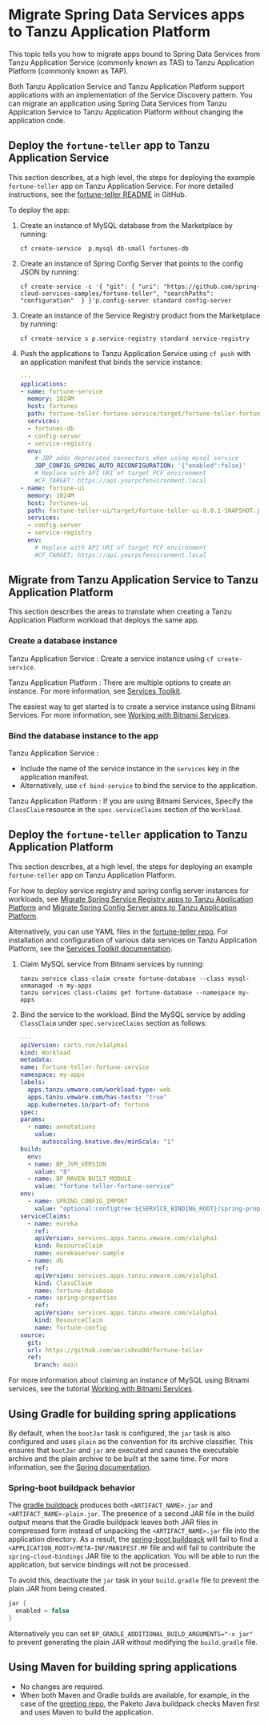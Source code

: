# Migrate Spring Data Services apps to Tanzu Application Platform

This topic tells you how to migrate apps bound to Spring Data Services from Tanzu Application Service
(commonly known as TAS) to Tanzu Application Platform (commonly known as TAP).

Both Tanzu Application Service and Tanzu Application Platform support applications with an implementation
of the Service Discovery pattern.
You can migrate an application using Spring Data Services from Tanzu Application Service to
Tanzu Application Platform without changing the application code.

## <a id="deploy-app-to-tas"></a> Deploy the `fortune-teller` app to Tanzu Application Service

This section describes, at a high level, the steps for deploying the example `fortune-teller` app
on Tanzu Application Service.
For more detailed instructions, see the [fortune-teller README](https://github.com/akrishna90/fortune-teller/blob/main/README.adoc) in GitHub.

To deploy the app:

1. Create an instance of MySQL database from the Marketplace by running:

    ```console
    cf create-service  p.mysql db-small fortunes-db
    ```

1. Create an instance of Spring Config Server that points to the config JSON by running:

    ```console
    cf create-service -c '{ "git": { "uri": "https://github.com/spring-cloud-services-samples/fortune-teller", "searchPaths": "configuration"  } }'p.config-server standard config-server
    ```

1. Create an instance of the Service Registry product from the Marketplace by running:

    ```console
    cf create-service s p.service-registry standard service-registry
    ```

1. Push the applications to Tanzu Application Service using `cf push` with an application manifest
   that binds the service instance:

    ```yaml
    ---
    applications:
    - name: fortune-service
      memory: 1024M
      host: fortunes
      path: fortune-teller-fortune-service/target/fortune-teller-fortune-service-0.0.1-SNAPSHOT.jar
      services:
      - fortunes-db
      - config-server
      - service-registry
      env:
        # JBP adds deprecated connectors when using mysql service
        JBP_CONFIG_SPRING_AUTO_RECONFIGURATION: '{"enabled":false}'
        # Replace with API URI of target PCF environment
        #CF_TARGET: https://api.yourpcfenvironment.local
    - name: fortune-ui
      memory: 1024M
      host: fortunes-ui
      path: fortune-teller-ui/target/fortune-teller-ui-0.0.1-SNAPSHOT.jar
      services:
      - config-server
      - service-registry
      env:
        # Replace with API URI of target PCF environment
        #CF_TARGET: https://api.yourpcfenvironment.local
    ```

## <a id="migrate-tas-to-tap"></a> Migrate from Tanzu Application Service to Tanzu Application Platform

This section describes the areas to translate when creating a Tanzu Application Platform workload
that deploys the same app.

### <a id="create-db"></a>Create a database instance

Tanzu Application Service
: Create a service instance using `cf create-service`.

Tanzu Application Platform
: There are multiple options to create an instance. For more information, see
  [Services Toolkit](../services-toolkit/about.hbs.md).

  The easiest way to get started is to create a service instance using Bitnami Services.
  For more information, see
  [Working with Bitnami Services](../bitnami-services/tutorials/working-with-bitnami-services.hbs.md).

### <a id="bind-db"></a>Bind the database instance to the app

Tanzu Application Service
:
  - Include the name of the service instance in the `services` key in the application manifest.
  - Alternatively, use `cf bind-service` to bind the service to the application.

Tanzu Application Platform
: If you are using Bitnami Services, Specify the `ClassClaim` resource in the `spec.serviceClaims`
  section of the `Workload`.

## <a id="deploy-app-to-tap"></a> Deploy the `fortune-teller` application to Tanzu Application Platform

This section describes, at a high level, the steps for deploying an example `fortune-teller` app
on Tanzu Application Platform.

For how to deploy service registry and spring config server instances for workloads, see
[Migrate Spring Service Registry apps to Tanzu Application Platform](./spring-service-registry.hbs.md#deploy-app-to-tap) and
[Migrate Spring Config Server apps to Tanzu Application Platform](./spring-config-server.hbs.md#deploy-app-to-tap).
<!-- should these be steps? -->

Alternatively, you can use YAML files in the
[fortune-teller repo](https://github.com/akrishna90/fortune-teller/tree/main/tap).
For installation and configuration of various data services on Tanzu Application Platform, see the
[Services Toolkit documentation](../services-toolkit/about.hbs.md).

1. Claim MySQL service from Bitnami services by running:

    ```console
    tanzu service class-claim create fortune-database --class mysql-unmanaged -n my-apps
    tanzu services class-claims get fortune-database --namespace my-apps
    ```

1. Bind the service to the workload. Bind the MySQL service by adding `ClassClaim` under
   `spec.serviceClaims` section as follows:

    ```yaml
    ---
    apiVersion: carto.run/v1alpha1
    kind: Workload
    metadata:
    name: fortune-teller-fortune-service
    namespace: my-apps
    labels:
      apps.tanzu.vmware.com/workload-type: web
      apps.tanzu.vmware.com/has-tests: "true"
      app.kubernetes.io/part-of: fortune
    spec:
    params:
      - name: annotations
        value:
          autoscaling.knative.dev/minScale: "1"
    build:
      env:
      - name: BP_JVM_VERSION
        value: "8"
      - name: BP_MAVEN_BUILT_MODULE
        value: "fortune-teller-fortune-service"
    env:
      - name: SPRING_CONFIG_IMPORT
        value: "optional:configtree:${SERVICE_BINDING_ROOT}/spring-properties/"
    serviceClaims:
      - name: eureka
        ref:
        apiVersion: services.apps.tanzu.vmware.com/v1alpha1
        kind: ResourceClaim
        name: eurekaserver-sample
      - name: db
        ref:
        apiVersion: services.apps.tanzu.vmware.com/v1alpha1
        kind: ClassClaim
        name: fortune-database
      - name: spring-properties
        ref:
        apiVersion: services.apps.tanzu.vmware.com/v1alpha1
        kind: ResourceClaim
        name: fortune-config
    source:
      git:
      url: https://github.com/akrishna90/fortune-teller
      ref:
        branch: main
    ```

For more information about claiming an instance of MySQL using Bitnami services, see the tutorial
[Working with Bitnami Services](../bitnami-services/tutorials/working-with-bitnami-services.hbs.md).

## <a id="gradle"></a> Using Gradle for building spring applications

By default, when the `bootJar` task is configured, the `jar` task is also configured and uses
`plain` as the convention for its archive classifier.
This ensures that `bootJar` and `jar` are executed and causes the executable archive and the plain
archive to be built at the same time. For more information, see the
[Spring documentation](https://docs.spring.io/spring-boot/docs/2.5.1/gradle-plugin/reference/htmlsingle/#packaging-executable.and-plain-archives).

### <a id="spring-boot-buildpack"></a> Spring-boot buildpack behavior

The [gradle buildpack](https://github.com/paketo-buildpacks/gradle) produces both `<ARTIFACT_NAME>.jar`
and `<ARTIFACT_NAME>-plain.jar`.
The presence of a second JAR file in the build output means that the Gradle buildpack leaves both
JAR files in compressed form instead of unpacking the `<ARTIFACT_NAME>.jar` file into the application directory.
As a result, the [spring-boot buildpack](https://github.com/paketo-buildpacks/spring-boot) will fail
to find a `<APPLICATION_ROOT>/META-INF/MANIFEST.MF` file and will fail to contribute the
`spring-cloud-bindings` JAR file to the application.
You will be able to run the application, but service bindings will not be processed.

To avoid this, deactivate the `jar` task in your `build.gradle` file to prevent the plain JAR from
being created.

```java
jar {
  enabled = false
}
```

Alternatively you can set `BP_GRADLE_ADDITIONAL_BUILD_ARGUMENTS="-x jar"` to prevent generating the
plain JAR without modifying the `build.gradle` file.

## <a id="maven"></a> Using Maven for building spring applications

- No changes are required.
- When both Maven and Gradle builds are available, for example, in the case of the [greeting repo](https://github.com/spring-cloud-services-samples/greeting),
  the Paketo Java buildpack checks Maven first and uses Maven to build the application.
